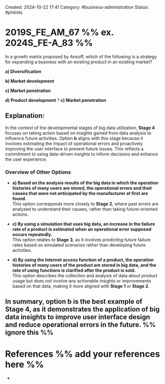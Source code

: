 Created: 2024-10-22 17:41
Category: #business-administration 
Status: #philnits



# 2019S_FE_AM_67 %% ex. 2024S_FE-A_83 %%

In a growth matrix proposed by Ansoff, which of the following is a strategy for expanding a business with an existing product in an existing market? 

**a) Diversification** 

**b) Market development** 

**c) Market penetration** 

**d) Product development**
?
**c) Market penetration** 
## **Explanation:**

In the context of the developmental stages of big data utilization, **Stage 4** focuses on taking action based on insights gained from data analysis to influence future activities. Option **b** aligns with this stage because it involves estimating the impact of operational errors and proactively improving the user interface to prevent future issues. This reflects a commitment to using data-driven insights to inform decisions and enhance the user experience.

### Overview of Other Options

- **a) Based on the analysis results of the big data in which the operation histories of many users are stored, the operational errors and their causes that were not anticipated by the manufacturer at first are found.**  
    This option corresponds more closely to **Stage 2**, where past errors are analyzed to understand their causes, rather than taking future-oriented actions.
    
- **c) By using a simulation that uses big data, an increase in the failure rate of a product is estimated when an operational error supposed occurs repeatedly.**  
    This option relates to **Stage 3**, as it involves predicting future failure rates based on simulated scenarios rather than developing future activities.
    
- **d) By using the Internet access function of a product, the operation histories of many users of the product are stored in big data, and the rate of using functions is clarified after the product is sold.**  
    This option describes the collection and analysis of data about product usage but does not involve any actionable insights or improvements based on that data, making it more aligned with **Stage 1** or **Stage 2**.
    

In summary, option **b** is the best example of Stage 4, as it demonstrates the application of big data insights to improve user interface design and reduce operational errors in the future.
%% ignore this %%
---









# References %% add your references here %%
- 